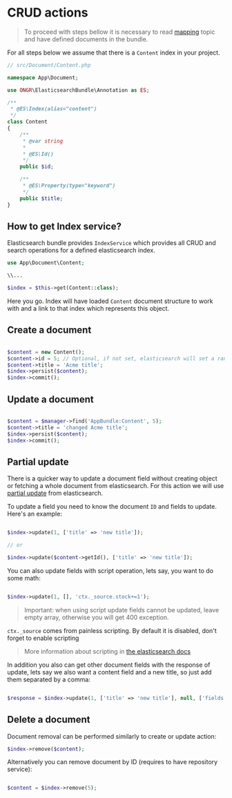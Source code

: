 # CRUD actions

> To proceed with steps bellow it is necessary to read [mapping](mapping.md) topic and have defined documents in the bundle.

For all steps below we assume that there is a `Content` index in your project.

```php
// src/Document/Content.php

namespace App\Document;

use ONGR\ElasticsearchBundle\Annotation as ES;

/**
 * @ES\Index(alias="content")
 */
class Content
{
    /**
     * @var string
     *
     * @ES\Id()
     */
    public $id;

    /**
     * @ES\Property(type="keyword")
     */
    public $title;
}
```

## How to get Index service?

Elasticsearch bundle provides `IndexService` which provides all CRUD and search operations for a defined elasticsearch index.

```php
use App\Document\Content;

\\...

$index = $this->get(Content::class);

```

Here you go. Index will have loaded `Content` document structure to work with and a link to that index which
 represents this object.

## Create a document

```php

$content = new Content();
$content->id = 5; // Optional, if not set, elasticsearch will set a random.
$content->title = 'Acme title';
$index->persist($content);
$index->commit();

```

## Update a document

```php

$content = $manager->find('AppBundle:Content', 5);
$content->title = 'changed Acme title';
$index->persist($content);
$index->commit();

```

## Partial update

There is a quicker way to update a document field without creating object or fetching a whole document from elasticsearch. For this action we will use [partial update](https://www.elastic.co/guide/en/elasticsearch/guide/current/partial-updates.html) from elasticsearch.

To update a field you need to know the document `ID` and fields to update. Here's an example:

```php

$index->update(1, ['title' => 'new title']);

// or

$index->update($content->getId(), ['title' => 'new title']);

```

You can also update fields with script operation, lets say, you want to do some math:

```php

$index->update(1, [], 'ctx._source.stock+=1');

```
> Important: when using script update fields cannot be updated, leave empty array, otherwise you will get 400 exception.

`ctx._source` comes from painless scripting. By default it is disabled, don't forget to enable scripting

> More information about scripting in [the elasticsearch docs](https://www.elastic.co/guide/en/elasticsearch/painless/current/painless-lang-spec.html) 


In addition you also can get other document fields with the response of update, lets say we also want a content field and a new title, so just add them separated by a comma:


```php

$response = $index->update(1, ['title' => 'new title'], null, ['fields' => 'title,content']);

```


## Delete a document

Document removal can be performed similarly to create or update action:

```php
$index->remove($content);
```

Alternatively you can remove document by ID (requires to have repository service):

```php

$content = $index->remove(5);

```
